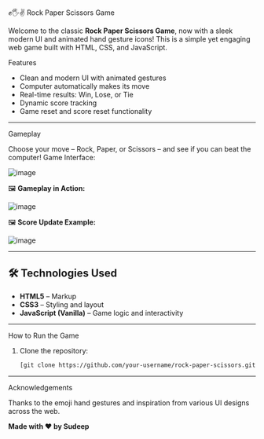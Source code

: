 ✊🖐✌️ Rock Paper Scissors Game

Welcome to the classic **Rock Paper Scissors Game**, now with a sleek modern UI and animated hand gesture icons! This is a simple yet engaging web game built with HTML, CSS, and JavaScript.

Features

- Clean and modern UI with animated gestures
- Computer automatically makes its move
- Real-time results: Win, Lose, or Tie
- Dynamic score tracking
- Game reset and score reset functionality

---

Gameplay

Choose your move – Rock, Paper, or Scissors – and see if you can beat the computer!
Game Interface:


![image](https://github.com/user-attachments/assets/0ff38a18-cb90-4db2-862f-4775ab08e318)


🖼️ **Gameplay in Action:**

<!-- Image 2: User vs Computer move -->
![image](https://github.com/user-attachments/assets/3209f6c4-2ae9-472f-a5b5-c1ee028af1dd)


🖼️ **Score Update Example:**

<!-- Image 3: Scoreboard update -->
![image](https://github.com/user-attachments/assets/0a4b0d71-4904-4c1b-8aa6-e30e02ffb1ec)


---

## 🛠️ Technologies Used

- **HTML5** – Markup
- **CSS3** – Styling and layout
- **JavaScript (Vanilla)** – Game logic and interactivity

---

How to Run the Game

1. Clone the repository:
   ```bash
   [git clone https://github.com/your-username/rock-paper-scissors.git](https://github.com/Sudeepkumar0/Stone_paper_scissor.git)


---
Acknowledgements

Thanks to the emoji hand gestures and inspiration from various UI designs across the web.

**Made with ❤️ by Sudeep**

